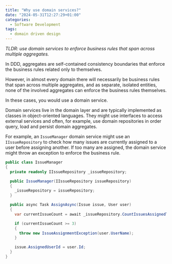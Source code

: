 ```yaml
---
title: "Why use domain services?"
date: "2024-05-31T12:27:29+01:00"
categories:
  - Software Development
tags:
  - domain driven design
---
```


_TLDR: use domain services to enforce business rules that span across multiple aggregates._

In DDD, aggregates are self-contained consistency boundaries that enforce the business rules related only to themselves.

However, in almost every domain there will necessarily be business rules that span across multiple aggregates, and as separate, isolated entities, none of the involved aggregates can enforce the business rules themselves.

In these cases, you would use a domain service.

Domain services live in the domain layer and are typically implemented as classes in object-oriented languages. They might use interfaces to access external services and often, for example, use domain repositories in order query, load and persist domain aggregates.

For example, an `IssueManager` domain service might use an `IIssueRepository` to check how many issues are currently assigned to a user before assigning another. If too many are assigned, the domain service might throw an exception to enforce the business rule.

```csharp
public class IssueManager
{
  private readonly IIssueRepository _issueRepository;

  public IssueManager(IIssueRepository issueRepository)
  {
    _issueRepository = issueRepository;
  }

  public async Task AssignAsync(Issue issue, User user)
  {
    var currentIssueCount = await _issueRepository.CountIssuesAssignedToUser(user);

    if (currentIssueCount >= 3)
    {
      throw new IssueAssignmentException(user.UserName);
    }

    issue.AssignedUserId = user.Id;
  }
}
```
